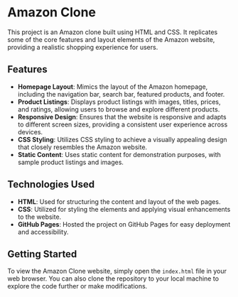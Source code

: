 # Amazon Clone

This project is an Amazon clone built using HTML and CSS. It replicates some of the core features and layout elements of the Amazon website, providing a realistic shopping experience for users.

## Features

- **Homepage Layout**: Mimics the layout of the Amazon homepage, including the navigation bar, search bar, featured products, and footer.
- **Product Listings**: Displays product listings with images, titles, prices, and ratings, allowing users to browse and explore different products.
- **Responsive Design**: Ensures that the website is responsive and adapts to different screen sizes, providing a consistent user experience across devices.
- **CSS Styling**: Utilizes CSS styling to achieve a visually appealing design that closely resembles the Amazon website.
- **Static Content**: Uses static content for demonstration purposes, with sample product listings and images.

## Technologies Used

- **HTML**: Used for structuring the content and layout of the web pages.
- **CSS**: Utilized for styling the elements and applying visual enhancements to the website.
- **GitHub Pages**: Hosted the project on GitHub Pages for easy deployment and accessibility.

## Getting Started

To view the Amazon Clone website, simply open the `index.html` file in your web browser. You can also clone the repository to your local machine to explore the code further or make modifications.
